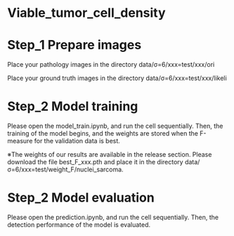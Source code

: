 # Viable_tumor_cell_density
# Step_1 Prepare images
Place your pathology images in the directory data/σ=6/xxx=test/xxx/ori

Place your ground truth images in the directory data/σ=6/xxx=test/xxx/likeli

# Step_2 Model training
Please open the model_train.ipynb, and run the cell sequentially.
Then, the training of the model begins, and the weights are stored when the F-measure for the validation data is best.

※The weights of our results are available in the release section. 
Please download the file best_F_xxx.pth and place it in the directory data/σ=6/xxx=test/weight_F/nuclei_sarcoma.

# Step_2 Model evaluation
Please open the prediction.ipynb, and run the cell sequentially.
Then, the detection performance of the model is evaluated.
